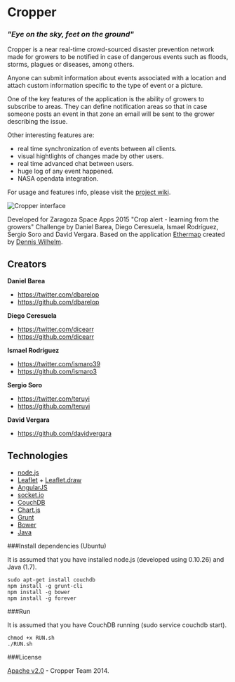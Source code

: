 Cropper
=========
###   _"Eye on the sky, feet on the ground"_

Cropper is a near real-time crowd-sourced disaster prevention network made for growers to be notified in case of
dangerous events such as floods, storms, plagues or diseases, among others.

Anyone can submit information about events associated with a location and attach custom information specific to 
the type of event or a picture.

One of the key features of the application is the ability of growers to subscribe to areas. They can define 
notification areas so that in case someone posts an event in that zone an email will be sent to the grower 
describing the issue.

Other interesting features are:
* real time synchronization of events between all clients.
* visual hightlights of changes made by other users.
* real time advanced chat between users.
* huge log of any event happened.
* NASA opendata integration.

For usage and features info, please visit the [project wiki](https://github.com/ismaro3/Cropper/wiki).

![Cropper interface](http://imageshack.com/a/img901/1987/t9XaeZ.png)

Developed for Zaragoza Space Apps 2015 "Crop alert - learning from the growers" Challenge by 
Daniel Barea, Diego Ceresuela, Ismael Rodríguez, Sergio Soro and David Vergara.
Based on the application [Ethermap](https://github.com/dwilhelm89/Ethermap) created by [Dennis Wilhelm](https://github.com/dwilhelm89).

## Creators

**Daniel Barea**

- <https://twitter.com/dbarelop>
- <https://github.com/dbarelop>

**Diego Ceresuela**

- <https://twitter.com/dicearr>
- <https://github.com/dicearr>

**Ismael Rodríguez**

- <https://twitter.com/ismaro39>
- <https://github.com/ismaro3>

**Sergio Soro**
- <https://twitter.com/teruyi>
- <https://github.com/teruyi>

**David Vergara**
- <https://github.com/davidvergara>

## Technologies

* [node.js]
* [Leaflet] + [Leaflet.draw]
* [AngularJS]
* [socket.io]
* [CouchDB]
* [Chart.js]
* [Grunt]
* [Bower]
* [Java]



###Install dependencies (Ubuntu)

It is assumed that you have installed node.js (developed using 0.10.26) and Java (1.7).
```
sudo apt-get install couchdb
npm install -g grunt-cli
npm install -g bower
npm install -g forever

```

###Run

It is assumed that you have CouchDB running (sudo service couchdb start).
```
chmod +x RUN.sh
./RUN.sh

```



###License

[Apache v2.0](license.md) - Cropper Team 2014. 



[node.js]:http://nodejs.org/
[CouchDB]:http://couchdb.apache.org/
[AngularJS]:https://angularjs.org/
[Grunt]:http://gruntjs.com/
[Bower]:http://bower.io/
[socket.io]:http://socket.io/
[Leaflet]:http://leafletjs.com/
[Leaflet.draw]:https://github.com/Leaflet/Leaflet.draw
[Chart.js]: http://www.chartjs.org/
[Java]:https://www.java.com/en/
